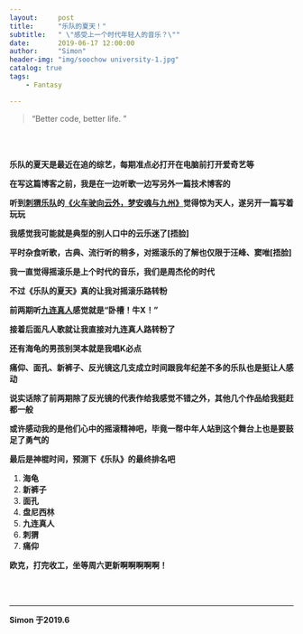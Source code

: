 ```yaml
---
layout:     post
title:      "乐队的夏天！"
subtitle:   " \"感受上一个时代年轻人的音乐？\""
date:       2019-06-17 12:00:00
author:     "Simon"
header-img: "img/soochow university-1.jpg"
catalog: true
tags:
    - Fantasy

---
```

> “Better code, better life. ”   


 
<br>
<br>

**乐队的夏天是最近在追的综艺，每期准点必打开在电脑前打开爱奇艺等**

**在写这篇博客之前，我是在一边听歌一边写另外一篇技术博客的**

**听到[刺猬乐队](https://baike.baidu.com/item/%E5%88%BA%E7%8C%AC%E4%B9%90%E9%98%9F)的[《火车驶向云外，梦安魂与九州》](https://y.qq.com/n/yqq/song/003aafww29g6s9.html)觉得惊为天人，遂另开一篇写着玩玩**

**我感觉我可能就是典型的别人口中的云乐迷了[捂脸]**

**平时杂食听歌，古典、流行听的稍多，对摇滚乐的了解也仅限于汪峰、窦唯[捂脸]**

**我一直觉得摇滚乐是上个时代的音乐，我们是周杰伦的时代**

**不过《乐队的夏天》真的让我对摇滚乐路转粉**

**前两期听[九连真人](https://baike.baidu.com/item/%E4%B9%9D%E8%BF%9E%E7%9C%9F%E4%BA%BA/23522971?fr=aladdin)感觉就是“卧槽！牛X！”**

**接着后面凡人歌就让我直接对九连真人路转粉了**

**还有海龟的男孩别哭本就是我唱K必点**

**痛仰、面孔、新裤子、反光镜这几支成立时间跟我年纪差不多的乐队也是挺让人感动**

**说实话除了前两期除了反光镜的代表作给我感觉不错之外，其他几个作品给我挺赶都一般**

**或许感动我的是他们心中的摇滚精神吧，毕竟一帮中年人站到这个舞台上也是要鼓足了勇气的**

**最后是神棍时间，预测下《乐队》的最终排名吧**

1. **海龟**
2. **新裤子**
3. **面孔**
4. **盘尼西林**
5. **九连真人**
6. **刺猬**
7. **痛仰**
 
**欧克，打完收工，坐等周六更新啊啊啊啊啊！**
 
<br>
<br>

---
**Simon 于2019.6**